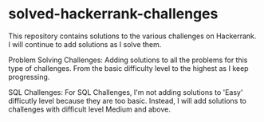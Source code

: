 # solved-hackerrank-challenges
This repository contains solutions to the various challenges on Hackerrank. I will continue to add solutions as I solve them.

Problem Solving Challenges:
Adding solutions to all the problems for this type of challenges. From the basic difficulty level to the highest as I keep progressing.

SQL Challenges:
For SQL Challenges, I'm not adding solutions to 'Easy' difficutly level because they are too basic. Instead, I will add solutions to challenges with difficult level Medium and above.
